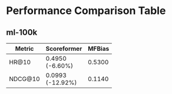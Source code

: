 # Performance Comparison Table

## ml-100k

| Metric | Scoreformer | MFBias |
| --- | --- | --- |
| HR@10 | 0.4950<br>(-6.60%) | 0.5300 | 
| NDCG@10 | 0.0993<br>(-12.92%) | 0.1140 | 

